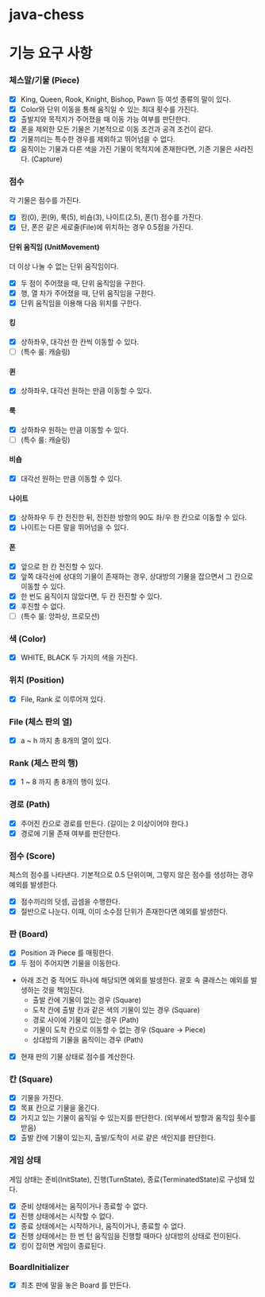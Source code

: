 # java-chess

# 기능 요구 사항

### 체스말/기물 (Piece)

- [x] King, Queen, Rook, Knight, Bishop, Pawn 등 여섯 종류의 말이 있다.
- [x] Color와 단위 이동을 통해 움직일 수 있는 최대 횟수를 가진다.
- [x] 출발지와 목적지가 주어졌을 때 이동 가능 여부를 판단한다.
- [x] 폰을 제외한 모든 기물은 기본적으로 이동 조건과 공격 조건이 같다.
- [x] 기물끼리는 특수한 경우를 제외하고 뛰어넘을 수 없다.
- [x] 움직이는 기물과 다른 색을 가진 기물이 목적지에 존재한다면, 기존 기물은 사라진다. (Capture)

### 점수

각 기물은 점수를 가진다.

- [x] 킹(0), 퀸(9), 룩(5), 비숍(3), 나이트(2.5), 폰(1) 점수를 가진다.
- [x] 단, 폰은 같은 세로줄(File)에 위치하는 경우 0.5점을 가진다.

#### 단위 움직임 (UnitMovement)

더 이상 나눌 수 없는 단위 움직임이다.

- [x] 두 점이 주어졌을 때, 단위 움직임을 구한다.
- [x] 행, 열 차가 주어졌을 때, 단위 움직임을 구한다.
- [x] 단위 움직임을 이용해 다음 위치를 구한다.

#### 킹

- [x] 상하좌우, 대각선 한 칸씩 이동할 수 있다.
- [ ] (특수 룰: 캐슬링)

#### 퀸

- [x] 상하좌우, 대각선 원하는 만큼 이동할 수 있다.

#### 룩

- [x] 상하좌우 원하는 만큼 이동할 수 있다.
- [ ] (특수 룰: 캐슬링)

#### 비숍

- [x] 대각선 원하는 만큼 이동할 수 있다.

#### 나이트

- [x] 상하좌우 두 칸 전진한 뒤, 전진한 방향의 90도 좌/우 한 칸으로 이동할 수 있다.
- [x] 나이트는 다른 말을 뛰어넘을 수 있다.

#### 폰

- [x] 앞으로 한 칸 전진할 수 있다.
- [x] 앞쪽 대각선에 상대의 기물이 존재하는 경우, 상대방의 기물을 잡으면서 그 칸으로 이동할 수 있다.
- [x] 한 번도 움직이지 않았다면, 두 칸 전진할 수 있다.
- [x] 후진할 수 없다.
- [ ] (특수 룰: 앙파상, 프로모션)

### 색 (Color)

- [x] WHITE, BLACK 두 가지의 색을 가진다.

### 위치 (Position)

- [x] File, Rank 로 이루어져 있다.

### File (체스 판의 열)

- [x] a ~ h 까지 총 8개의 열이 있다.

### Rank (체스 판의 행)

- [x] 1 ~ 8 까지 총 8개의 행이 있다.

### 경로 (Path)

- [x] 주어진 칸으로 경로를 만든다. (길이는 2 이상이어야 한다.)
- [x] 경로에 기물 존재 여부를 판단한다.

### 점수 (Score)

체스의 점수를 나타낸다. 기본적으로 0.5 단위이며, 그렇지 않은 점수를 생성하는 경우 예외를 발생한다.

- [x] 점수끼리의 덧셈, 곱셈을 수행한다.
- [x] 절반으로 나눈다. 이때, 이미 소수점 단위가 존재한다면 예외를 발생한다.

### 판 (Board)

- [x] Position 과 Piece 를 매핑한다.
- [x] 두 점이 주어지면 기물을 이동한다.
- 아래 조건 중 적어도 하나에 해당되면 예외를 발생한다. 괄호 속 클래스는 예외를 발생하는 것을 책임진다.
    - 출발 칸에 기물이 없는 경우 (Square)
    - 도착 칸에 출발 칸과 같은 색의 기물이 있는 경우 (Square)
    - 경로 사이에 기물이 있는 경우 (Path)
    - 기물이 도착 칸으로 이동할 수 없는 경우 (Square -> Piece)
    - 상대방의 기물을 움직이는 경우 (Path)
- [x] 현재 판의 기물 상태로 점수를 계산한다.

### 칸 (Square)

- [x] 기물을 가진다.
- [x] 목표 칸으로 기물을 옮긴다.
- [x] 가지고 있는 기물이 움직일 수 있는지를 판단한다. (외부에서 방향과 움직임 횟수를 받음)
- [x] 출발 칸에 기물이 있는지, 출발/도착이 서로 같은 색인지를 판단한다.

### 게임 상태

게임 상태는 준비(InitState), 진행(TurnState), 종료(TerminatedState)로 구성돼 있다.

- [x] 준비 상태에서는 움직이거나 종료할 수 없다.
- [x] 진행 상태에서는 시작할 수 없다.
- [x] 종료 상태에서는 시작하거나, 움직이거나, 종료할 수 없다.
- [x] 진행 상태에서는 한 번 턴 움직임을 진행할 때마다 상대방의 상태로 전이된다.
- [x] 킹이 잡히면 게임이 종료된다.

### BoardInitializer

- [x] 최초 판에 말을 놓은 Board 를 만든다.
